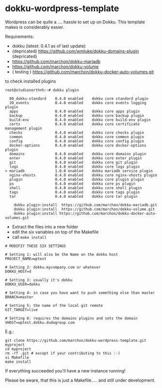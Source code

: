 dokku-wordpress-template
========================

Wordpress can be quite a .... hassle to set up on Dokku. This template makes is considerably easier.

Requirements:
- dokku (latest: 0.4.1 as of last update)
- (depricated) https://github.com/wmluke/dokku-domains-plugin (depricated) 
- https://github.com/marchon/dokku-mariadb
- https://github.com/marchon/dokku-volume 
- ( testing ) https://github.com/marchon/dokku-docker-auto-volumes.git


to check installed plugins 
```
root@studionorthnh:~# dokku plugin

  00_dokku-standard    0.4.0 enabled    dokku core standard plugin
  20_events            0.4.0 enabled    dokku core events logging plugin
  apps                 0.4.0 enabled    dokku core apps plugin
  backup               0.4.0 enabled    dokku core backup plugin
  build-env            0.4.0 enabled    dokku core build-env plugin
  certs                0.4.0 enabled    dokku core certificate management plugin
  checks               0.4.0 enabled    dokku core checks plugin
  common               0.4.0 enabled    dokku core common plugin
  config               0.4.0 enabled    dokku core config plugin
  docker-options       0.4.0 enabled    dokku core docker-options plugin
  domains              0.4.0 enabled    dokku core domains plugin
  enter                0.4.0 enabled    dokku core enter plugin
  git                  0.4.0 enabled    dokku core git plugin
  logs                 0.4.0 enabled    dokku core logs plugin
> mariadb              1.0.0 enabled    dokku mariadb service plugin
  nginx-vhosts         0.4.0 enabled    dokku core nginx-vhosts plugin
  plugin               0.4.0 enabled    dokku core plugin plugin
  ps                   0.4.0 enabled    dokku core ps plugin
  shell                0.4.0 enabled    dokku core shell plugin
  tags                 0.4.0 enabled    dokku core tags plugin
  tar                  0.4.0 enabled    dokku core tar plugin

```


```
    dokku plugin:install  https://github.com/marchon/dokku-mariadb.git
    dokku plugin:install  https://github.com/marchon/dokku-volume.git
    dokku plugin:install https://github.com/marchon/dokku-docker-auto-volumes.git 
```

- Extract the files into a new folder 
- edit the six variables on top of the Makefile 
- call ```make install```

```
# MODIFIY THESE SIX SETTINGS

# Setting 1: will also be the Name on the dokku host
PROJECT_NAME=wptest

# Setting 2: dokku.mycompany.com or whatever
DOKKU_HOST=d

# Setting 3: usually it's dokku
DOKKU_USER=dokku

# Setting 4: in case you have want to push something else than master
BRANCH=master

# Setting 5: the name of the local git remote
GIT_TARGET=live

# Setting 6: requires the domains plugins and sets the domain
VHOST=wptest.dokku.dudagroup.com
```


E.g.:
```
git clone https://github.com/marchon/dokku-wordpress-template.git myproject
cd myproject
rm -rf .git # except if your contributing to this :-)
vi Makefile
make install
```

If everything succeeded you'll have a new instance running!

Please be aware, that this is just a Makefile..... and still under development.

